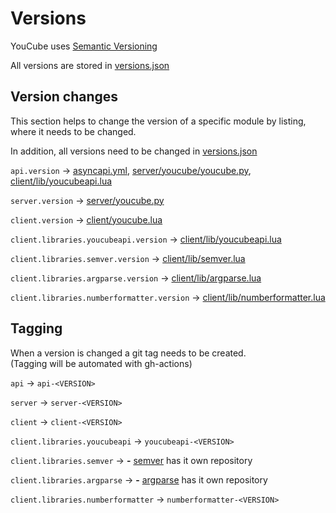 # Versions

YouCube uses [Semantic Versioning](https://semver.org/)

All versions are stored in [versions.json](versions.json)

## Version changes

This section helps to change the version of a specific module by listing, where it needs to be changed.

In addition, all versions need to be changed in [versions.json](versions.json)

`api.version` -> [asyncapi.yml](asyncapi.yml), [server/youcube/youcube.py](server/youcube/youcube.py), [client/lib/youcubeapi.lua](client/lib/youcubeapi.lua)

`server.version` -> [server/youcube.py](server/youcube.py)

`client.version` -> [client/youcube.lua](client/youcube.lua)

`client.libraries.youcubeapi.version` -> [client/lib/youcubeapi.lua](client/lib/youcubeapi.lua)

`client.libraries.semver.version` -> [client/lib/semver.lua](client/lib/semver.lua)

`client.libraries.argparse.version` -> [client/lib/argparse.lua](client/lib/argparse.lua)

`client.libraries.numberformatter.version` -> [client/lib/numberformatter.lua](client/lib/numberformatter.lua)

## Tagging

When a version is changed a git tag needs to be created. \
(Tagging will be automated with gh-actions)

`api` -> `api-<VERSION>`

`server` -> `server-<VERSION>`

`client` -> `client-<VERSION>`

`client.libraries.youcubeapi` -> `youcubeapi-<VERSION>`

`client.libraries.semver` -> **-** [semver](https://github.com/kikito/semver.lua) has it own repository

`client.libraries.argparse` -> **-** [argparse](https://github.com/Commandcracker/cc-argparse) has it own repository

`client.libraries.numberformatter` -> `numberformatter-<VERSION>`
